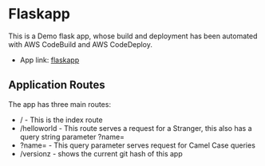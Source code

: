 # Flaskapp

This is a Demo flask app, whose build and deployment has been automated with AWS CodeBuild and AWS CodeDeploy.
* App link: [flaskapp](http://flaskapp-lb-1873731349.us-east-2.elb.amazonaws.com/)

## Application Routes

The app has three main routes:

* / - This is the index route
* /helloworld - This route serves a request for a Stranger, this also has a query string parameter ?name=
* ?name= - This query parameter serves request for Camel Case queries
* /versionz - shows the current git hash of this app





